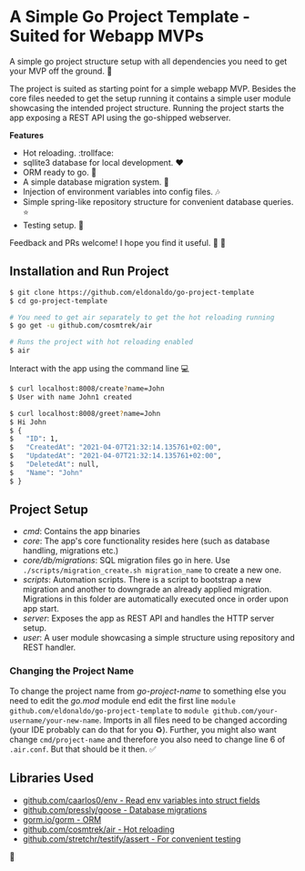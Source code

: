# A Simple Go Project Template - Suited for Webapp MVPs

A simple go project structure setup with all dependencies you need to get your MVP off the ground. :rocket:

The project is suited as starting point for a simple webapp MVP. Besides the core files needed to get the setup running
it contains a simple user module showcasing the intended project structure. Running the project starts the app exposing
a REST API using the go-shipped webserver.

**Features**

* Hot reloading. :trollface:
* sqllite3 database for local development. :heart:
* ORM ready to go. :runner:
* A simple database migration system. :raised_hands:
* Injection of environment variables into config files. :notes:
* Simple spring-like repository structure for convenient database queries. :star:
* Testing setup. :construction_worker:
  
Feedback and PRs welcome! I hope you find it useful. :beer: :pizza:

## Installation and Run Project

```bash
$ git clone https://github.com/eldonaldo/go-project-template
$ cd go-project-template

# You need to get air separately to get the hot reloading running 
$ go get -u github.com/cosmtrek/air

# Runs the project with hot reloading enabled
$ air
```

Interact with the app using the command line :computer:

```bash
$ curl localhost:8008/create?name=John
$ User with name John1 created

$ curl localhost:8008/greet?name=John
$ Hi John
$ {
$   "ID": 1,
$   "CreatedAt": "2021-04-07T21:32:14.135761+02:00",
$   "UpdatedAt": "2021-04-07T21:32:14.135761+02:00",
$   "DeletedAt": null,
$   "Name": "John"
$ }
```

## Project Setup

* _cmd_: Contains the app binaries
* _core_: The app's core functionality resides here (such as database handling, migrations etc.)
* _core/db/migrations_: SQL migration files go in here. Use `./scripts/migration_create.sh migration_name` to create a
  new one.
* _scripts_: Automation scripts. There is a script to bootstrap a new migration and another to downgrade an already
  applied migration. Migrations in this folder are automatically executed once in order upon app start.
* _server_: Exposes the app as REST API and handles the HTTP server setup.
* _user_: A user module showcasing a simple structure using repository and REST handler.

### Changing the Project Name

To change the project name from _go-project-name_ to something else you need to edit the _go.mod_ module end edit the
first line `module github.com/eldonaldo/go-project-template` to `module github.com/your-username/your-new-name`. Imports
in all files need to be changed according (your IDE probably can do that for you :recycle:). Further, you might also
want change `cmd/project-name` and therefore you also need to change line 6 of `.air.conf`. But that should be it
then. :white_check_mark:

## Libraries Used

* [github.com/caarlos0/env - Read env variables into struct fields](https://github.com/caarlos0/env)
* [github.com/pressly/goose - Database migrations](https://github.com/pressly/goose)
* [gorm.io/gorm - ORM](https://gorm.io/)
* [github.com/cosmtrek/air - Hot reloading](https://github.com/cosmtrek/air)
* [github.com/stretchr/testify/assert - For convenient testing](github.com/stretchr/testify/assert)

:wave: